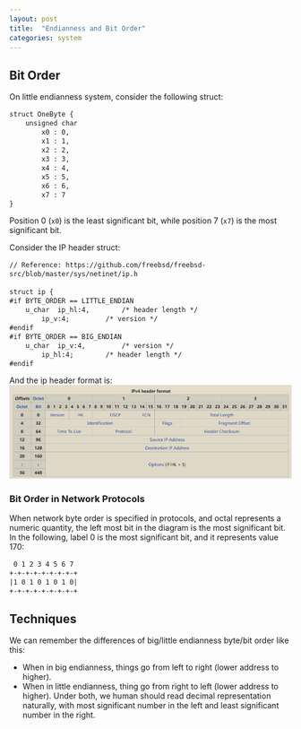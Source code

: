 ```yaml
---
layout: post
title:  "Endianness and Bit Order"
categories: system
---
```


## Bit Order
On little endianness system, consider the following struct:
```
struct OneByte {
	unsigned char
		x0 : 0,
		x1 : 1,
		x2 : 2,
		x3 : 3,
		x4 : 4,
		x5 : 5,
		x6 : 6,
		x7 : 7
}
```
Position 0 (`x0`) is the least significant bit, while position 7 (`x7`) is the most significant bit.

Consider the IP header struct:
```
// Reference: https://github.com/freebsd/freebsd-src/blob/master/sys/netinet/ip.h

struct ip {
#if BYTE_ORDER == LITTLE_ENDIAN
	u_char	ip_hl:4,		/* header length */
		ip_v:4;			/* version */
#endif
#if BYTE_ORDER == BIG_ENDIAN
	u_char	ip_v:4,			/* version */
		ip_hl:4;		/* header length */
#endif
```
And the ip header format is:
![ip_header_pic](/assets/system/ip_header_format.png)

### Bit Order in Network Protocols
When network byte order is specified in protocols, and octal represents a numeric quantity, the left most bit in the diagram is the most significant bit. In the following, label 0 is the most significant bit, and it represents value 170:
```
 0 1 2 3 4 5 6 7
+-+-+-+-+-+-+-+-+
|1 0 1 0 1 0 1 0|
+-+-+-+-+-+-+-+-+
```

## Techniques
We can remember the differences of big/little endianness byte/bit order like this:
* When in big endianness, things go from left to right (lower address to higher).
* When in little endianness, thing go from right to left (lower address to higher).
Under both, we human should read decimal representation naturally, with most significant number in the left and least significant number in the right.
